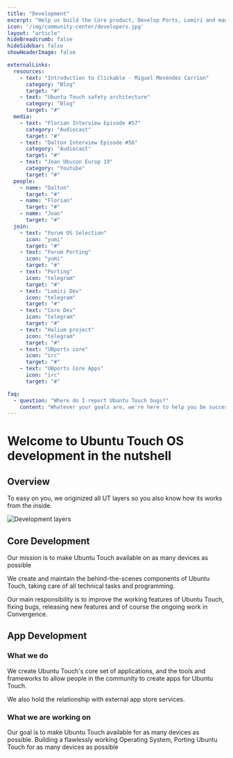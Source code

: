 ```yaml
---
title: "Development"
excerpt: "Help us build the Core product, Develop Ports, Lomiri and many more projects"
icon: '/img/community-center/developers.jpg'
layout: "article"
hideBreadcrumb: false
hideSidebar: false
showHeaderImage: false

externalLinks:
  resources:
    - text: "Introduction to Clickable - Miguel Menéndez Carrion"
      category: "Blog"
      target: "#"
    - text: "Ubuntu Touch safety architecture"
      category: "Blog"
      target: "#"
  media:
    - text: "Florian Interview Episode #57"
      category: "Audiocast"
      target: "#"
    - text: "Dalton Interview Episode #56"
      category: "Audiocast"
      target: "#"
    - text: "Joan Ubucon Europ 19"
      category: "Youtube"
      target: "#"
  people:
    - name: "Dalton"
      target: "#"
    - name: "Florian"
      target: "#"
    - name: "Joan"
      target: "#"
  join:
    - text: "Forum OS Selection"
      icon: "yumi"
      target: "#"
    - text: "Forum Porting"
      icon: "yumi"
      target: "#"
    - text: "Porting"
      icon: "telegram"
      target: "#"
    - text: "Lomiri Dev"
      icon: "telegram"
      target: "#"
    - text: "Core Dev"
      icon: "telegram"
      target: "#"
    - text: "Halium project"
      icon: "telegram"
      target: "#"
    - text: "UBports core"
      icon: "irc"
      target: "#"
    - text: "UBports Core Apps"
      icon: "irc"
      target: "#"

faq:
  - question: "Where do I report Ubuntu Touch bugs?"
    content: "Whatever your goals are, we're here to help you be successful, no matter your measure of success. Are you trying to learn a new skill or get better at something you already know how to do? Are you looking for something to add to your CV for volunteering and community engagement? Maybe you just really love the mobile platform and want to see it thrive."
---
```


# Welcome to Ubuntu Touch OS development in the nutshell

## Overview

To easy on you, we originized all UT layers so you also know how its works from the inside.

![Development layers](/img/development/layers.svg)

## Core Development

Our mission is to make Ubuntu Touch available on as many devices as possible

We create and maintain the behind-the-scenes components of Ubuntu Touch, taking care of all technical tasks and programming.

Our main responsibility is to improve the working features of Ubuntu Touch, fixing bugs, releasing new features and of course the ongoing work in Convergence.


## App Development

### What we do

We create Ubuntu Touch's core set of applications, and the tools and frameworks to allow people in the community to create apps for Ubuntu Touch.

We also hold the relationship with external app store services.

### What we are working on

Our goal is to make Ubuntu Touch available for as many devices as possible. Building a flawlessly working Operating System, Porting Ubuntu Touch for as many devices as possible
